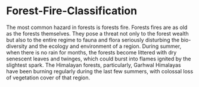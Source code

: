 # Forest-Fire-Classification

The most common hazard in forests is forests fire. Forests fires are as old as the forests themselves. They pose a threat not only to the forest wealth but also to the entire regime to fauna and flora seriously disturbing the bio-diversity and the ecology and environment of a region. During summer, when there is no rain for months, the forests become littered with dry senescent leaves and twinges, which could burst into flames ignited by the slightest spark. The Himalayan forests, particularly, Garhwal Himalayas have been burning regularly during the last few summers, with colossal loss of vegetation cover of that region.

